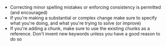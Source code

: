 * Correcting minor spelling mistakes or enforcing consistency is permitted (and encouraged)
* If you're making a substantial or complex change make sure to specify what you're doing,
  and what you're trying to solve (or improve)
* If you're adding a chunk, make sure to use the existing chunks as a reference. Don't invent
  new keywords unless you have a good reason to do so
